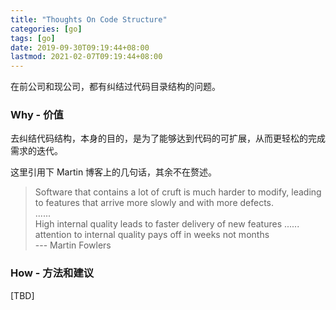 ```yaml
---
title: "Thoughts On Code Structure"
categories: [go]
tags: [go]
date: 2019-09-30T09:19:44+08:00
lastmod: 2021-02-07T09:19:44+08:00
---
```


在前公司和现公司，都有纠结过代码目录结构的问题。

<!--more-->

### Why - 价值

去纠结代码结构，本身的目的，是为了能够达到代码的可扩展，从而更轻松的完成需求的迭代。 

这里引用下 Martin 博客上的几句话，其余不在赘述。

> Software that contains a lot of cruft is much harder to modify, leading to features that arrive more slowly and with more defects.  
> ......  
> High internal quality leads to faster delivery of new features ...... attention to internal quality pays off in weeks not months         
>   --- Martin Fowlers

### How - 方法和建议

[TBD]
